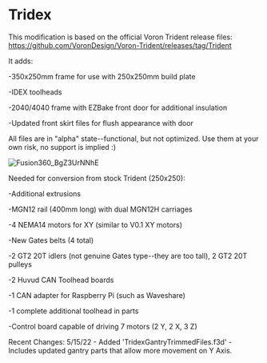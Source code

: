 # Tridex
This modification is based on the official Voron Trident release files: https://github.com/VoronDesign/Voron-Trident/releases/tag/Trident

It adds:

-350x250mm frame for use with 250x250mm build plate

-IDEX toolheads

-2040/4040 frame with EZBake front door for additional insulation

-Updated front skirt files for flush appearance with door

All files are in "alpha" state--functional, but not optimized. Use them at your own risk, no support is implied :) 

![Fusion360_BgZ3UrNNhE](https://user-images.githubusercontent.com/11861478/147276308-37a7ae89-d276-4e3b-b2ec-65ea3f8aff72.png)



Needed for conversion from stock Trident (250x250):

-Additional extrusions

-MGN12 rail (400mm long) with dual MGN12H carriages

-4 NEMA14 motors for XY (similar to V0.1 XY motors)

-New Gates belts (4 total)

-2 GT2 20T idlers (not genuine Gates type--they are too tall), 2 GT2 20T pulleys

-2 Huvud CAN Toolhead boards

-1 CAN adapter for Raspberry Pi (such as Waveshare)

-1 complete additional toolhead in parts

-Control board capable of driving 7 motors (2 Y, 2 X, 3 Z)



Recent Changes: 
5/15/22 - Added 'TridexGantryTrimmedFiles.f3d'
			- Includes updated gantry parts that allow more movement on Y Axis.